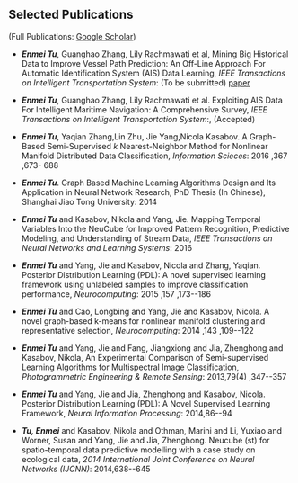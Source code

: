 
## Selected Publications 
(Full Publications: [Google Scholar](https://scholar.google.com.sg/citations?user=TDg-0cQAAAAJ&hl=en))
* ***Enmei Tu***, Guanghao Zhang, Lily Rachmawati et al, Mining Big Historical Data to Improve Vessel Path Prediction: An Off-Line Approach For Automatic Identification System (AIS) Data Learning, _IEEE Transactions on Intelligent  Transportation System_: (To be submitted) [paper](../GKM.pdf)

* ***Enmei Tu***, Guanghao Zhang, Lily Rachmawati et al. Exploiting AIS Data For Intelligent Maritime Navigation: A Comprehensive Survey, _IEEE Transactions on Intelligent Transportation System_:, (Accepted)

* ***Enmei Tu***, Yaqian Zhang,Lin Zhu, Jie Yang,Nicola Kasabov. A Graph-Based Semi-Supervised $k$ Nearest-Neighbor Method for Nonlinear Manifold Distributed Data Classification, _Information Scieces_: 2016 ,367 ,673- 688

* ***Enmei Tu***. Graph Based Machine Learning Algorithms Design and Its Application in Neural Network Research, PhD Thesis (In Chinese), Shanghai Jiao Tong University: 2014

* ***Enmei Tu*** and Kasabov, Nikola and Yang, Jie. Mapping Temporal Variables Into the NeuCube for Improved Pattern Recognition, Predictive Modeling, and Understanding of Stream Data, _IEEE Transactions on Neural Networks and  Learning Systems_: 2016

* ***Enmei Tu*** and Yang, Jie and Kasabov, Nicola and Zhang, Yaqian. Posterior Distribution Learning (PDL): A novel supervised learning framework using unlabeled samples to improve classification performance, _Neurocomputing_: 2015 ,157 ,173--186

* ***Enmei Tu*** and Cao, Longbing and Yang, Jie and Kasabov, Nicola. A novel graph-based k-means for nonlinear manifold clustering and representative selection, _Neurocomputing_: 2014 ,143 ,109--122

* ***Enmei Tu*** and Yang, Jie and Fang, Jiangxiong and Jia, Zhenghong and Kasabov, Nikola, An Experimental Comparison of Semi-supervised Learning Algorithms for Multispectral Image Classification, _Photogrammetric Engineering & Remote Sensing_: 2013,79(4) ,347--357

* ***Enmei Tu*** and Yang, Jie and Jia, Zhenghong and Kasabov, Nicola. Posterior Distribution Learning (PDL): A Novel Supervised Learning Framework, _Neural Information Processing_: 2014,86--94

* ***Tu, Enmei*** and Kasabov, Nikola and Othman, Marini and Li, Yuxiao and Worner, Susan and Yang, Jie and Jia, Zhenghong. Neucube (st) for spatio-temporal data predictive modelling with a case study on ecological data,  _2014 International Joint Conference on Neural Networks (IJCNN)_: 2014,638--645
